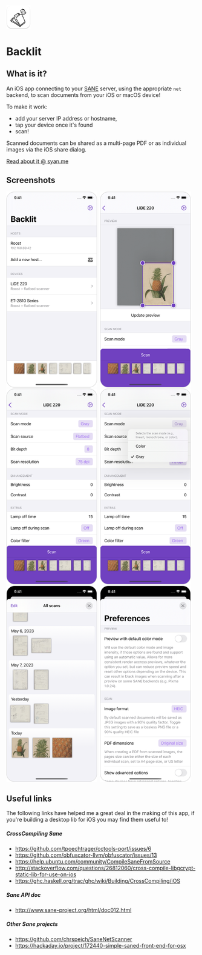 <img src="Resources/README-AppIcon.png" width=64 />

# Backlit

## What is it?

An iOS app connecting to your [SANE](http://www.sane-project.org/) server, using the appropriate `net` backend, to scan documents from your iOS or macOS device!

To make it work:

- add your server IP address or hostname,
- tap your device once it's found
- scan!

Scanned documents can be shared as a multi-page PDF or as individual images via the iOS share dialog.

[Read about it @ syan.me](https://syan.me/en/products/backlit)

## Screenshots

<img class="screenshot" src="Resources/README-01.png?raw=true" alt="Devices" width="240" />&nbsp;&nbsp;<img src="Resources/README-02.png?raw=true" alt="Preview" width="240" />&nbsp;&nbsp;<img src="Resources/README-03.png?raw=true" alt="Options" width="240" />&nbsp;&nbsp;<img src="Resources/README-04.png?raw=true" alt="Option popup" width="240" />&nbsp;&nbsp;<img src="Resources/README-05.png?raw=true" alt="Gallery" width="240" />&nbsp;&nbsp;<img src="Resources/README-06.png?raw=true" alt="Settings" width="240" />

## Useful links

The following links have helped me a great deal in the making of this app, if you're building a desktop lib for iOS you may find them useful to!

##### CrossCompiling Sane

- <https://github.com/tpoechtrager/cctools-port/issues/6>
- <https://github.com/obfuscator-llvm/obfuscator/issues/13>
- <https://help.ubuntu.com/community/CompileSaneFromSource>
- <http://stackoverflow.com/questions/26812060/cross-compile-libgcrypt-static-lib-for-use-on-ios>
- <https://ghc.haskell.org/trac/ghc/wiki/Building/CrossCompiling/iOS>

##### Sane API doc

- <http://www.sane-project.org/html/doc012.html>

##### Other Sane projects

- <https://github.com/chrspeich/SaneNetScanner>
- <https://hackaday.io/project/172440-simple-saned-front-end-for-osx>
